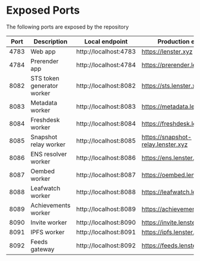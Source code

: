 # Exposed Ports

The following ports are exposed by the repository

| Port | Description                | Local endpoint        | Production endpoint                |
| ---- | -------------------------- | --------------------- | ---------------------------------- |
| 4783 | Web app                    | http://localhost:4783 | https://lenster.xyz                |
| 4784 | Prerender app              | http://localhost:4784 | https://prerender.lenster.xyz      |
| 8082 | STS token generator worker | http://localhost:8082 | https://sts.lenster.xyz            |
| 8083 | Metadata worker            | http://localhost:8083 | https://metadata.lenster.xyz       |
| 8084 | Freshdesk worker           | http://localhost:8084 | https://freshdesk.lenster.xyz      |
| 8085 | Snapshot relay worker      | http://localhost:8085 | https://snapshot-relay.lenster.xyz |
| 8086 | ENS resolver worker        | http://localhost:8086 | https://ens.lenster.xyz            |
| 8087 | Oembed worker              | http://localhost:8087 | https://oembed.lenster.xyz         |
| 8088 | Leafwatch worker           | http://localhost:8088 | https://leafwatch.lenster.xyz      |
| 8089 | Achievements worker        | http://localhost:8089 | https://achievements.lenster.xyz   |
| 8090 | Invite worker              | http://localhost:8090 | https://invite.lenster.xyz         |
| 8091 | IPFS worker                | http://localhost:8091 | https://ipfs.lenster.xyz           |
| 8092 | Feeds gateway              | http://localhost:8092 | https://feeds.lenster.xyz          |
